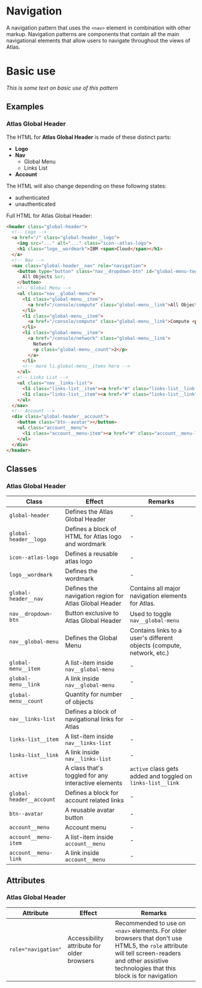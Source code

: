 # Navigation

A navigation pattern that uses the `<nav>` element in combination with other markup.
Navigation patterns are components that contain all the main navigational elements that allow users to navigate throughout the views of Atlas.

# Basic use

*This is some text on basic use of this pattern*

## Examples

### Atlas Global Header

The HTML for **Atlas Global Header** is made of these distinct parts:
- **Logo**
- **Nav**
  - Global Menu
  - Links List
- **Account**

The HTML will also change depending on these following states:
- authenticated
- unauthenticated

Full HTML for Atlas Global Header:

```html
<header class="global-header">
  <!-- Logo -->
  <a href="/" class="global-header__logo">
    <img src="..." alt="..." class="icon--atlas-logo">
    <h1 class="logo__wordmark">IBM <span>Cloud</span></h1>
  </a>
  <!-- Nav -->
  <nav class="global-header__nav" role="navigation">
    <button type="button" class="nav__dropdown-btn" id="global-menu-toggle">
      All Objects &or;
    </button>
    <!-- Global Menu -->
    <ul class="nav__global-menu">
      <li class="global-menu__item">
        <a href="/console/compute" class="global-menu__link">All Objects</a>
      </li>
      <li class="global-menu__item">
        <a href="/console/compute" class="global-menu__link">Compute <p class="global-menu__count">1</p></a>
      </li>
      <li class="global-menu__item">
        <a href="/console/network" class="global-menu__link">
          Network
          <p class="global-menu__count">2</p>
        </a>
      </li>
      <!-- more li.global-menu__items here -->
    </ul>
    <!-- Links List -->
    <ul class="nav__links-list">
      <li class="links-list__item"><a href="#" class="links-list__link active">manage</a></li>
      <li class="links-list__item"><a href="#" class="links-list__link">learn</a></li>
    </ul>
  </nav>
  <!-- Account -->
  <div class="global-header__account">
    <button class="btn--avatar"></button>
    <ul class="account__menu">
      <li class="account__menu-item"><a href="#" class="account__menu-link">menu link</a></li>
    </ul>
  </div>
</header>
```

## Classes

### Atlas Global Header

| Class | Effect | Remarks |
|-----------|--------|---------|
|`global-header`| Defines the Atlas Global Header | - |
|`global-header__logo` | Defines a block of HTML for Atlas logo and wordmark | - |
|`icon--atlas-logo` | Defines a reusable atlas logo | - |
|`logo__wordmark` | Defines the wordmark | -|
|`global-header__nav` | Defines the navigation region for Atlas Global Header | Contains all major navigation elements for Atlas. |
|`nav__dropdown-btn` | Button exclusive to Atlas Global Header | Used to toggle `nav__global-menu`  |
|`nav__global-menu` | Defines the Global Menu | Contains links to a user's different objects (compute, network, etc.) |
|`global-menu__item` | A list-item inside `nav__global-menu` | - |
|`global-menu__link` | A link inside `nav__global-menu` | - |
|`global-menu__count` | Quantity for number of objects | - |
|`nav__links-list` | Defines a block of navigational links for Atlas | - |
|`links-list__item` | A list-item inside `nav__links-list` | - |
|`links-list__link` | A link inside `nav__links-list` | - |
|`active` | A class that's toggled for any interactive elements | `active` class gets added and toggled on `links-list__link` |
|`global-header__account` | Defines a block for account related links | - |
|`btn--avatar` | A reusable avatar button | - |
|`account__menu` | Account menu | - |
|`account__menu-item` | A list-item inside `account__menu` | - |
|`account__menu-link` | A link inside `account__menu` | - |

## Attributes

### Atlas Global Header

| Attribute | Effect | Remarks |
|-----------|--------|---------|
|`role="navigation"` | Accessibility attribute for older browsers | Recommended to use on `<nav>` elements. For older browsers that don't use HTML5, the `role` attribute will tell screen-readers and other assistive technologies that this block is for navigation |

